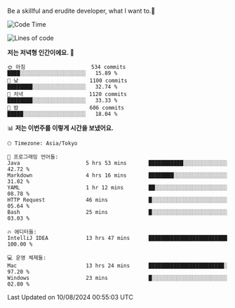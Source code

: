Be a skillful and erudite developer, what I want to.👶

<!--START_SECTION:waka-->
![Code Time](http://img.shields.io/badge/Code%20Time-1%2C130%20hrs%2044%20mins-blue)

![Lines of code](https://img.shields.io/badge/%EC%A0%80%EB%8A%94%20%EC%97%AC%ED%83%9C%EA%B9%8C%EC%A7%80%20-2.8%20million%20%EC%A4%84%EC%9D%98%20%EC%BD%94%EB%93%9C%EB%A5%BC%20%EC%9E%91%EC%84%B1%ED%96%88%EC%96%B4%EC%9A%94.-blue)

**저는 저녁형 인간이에요. 🦉** 

```text
🌞 아침                     534 commits         ████░░░░░░░░░░░░░░░░░░░░░   15.89 % 
🌆 낮　                     1100 commits        ████████░░░░░░░░░░░░░░░░░   32.74 % 
🌃 저녁                     1120 commits        ████████░░░░░░░░░░░░░░░░░   33.33 % 
🌙 밤　                     606 commits         █████░░░░░░░░░░░░░░░░░░░░   18.04 % 
```


📊 **저는 이번주를 이렇게 시간을 보냈어요.** 

```text
🕑︎ Timezone: Asia/Tokyo

💬 프로그래밍 언어들: 
Java                     5 hrs 53 mins       ███████████░░░░░░░░░░░░░░   42.72 % 
Markdown                 4 hrs 16 mins       ████████░░░░░░░░░░░░░░░░░   31.02 % 
YAML                     1 hr 12 mins        ██░░░░░░░░░░░░░░░░░░░░░░░   08.78 % 
HTTP Request             46 mins             █░░░░░░░░░░░░░░░░░░░░░░░░   05.64 % 
Bash                     25 mins             █░░░░░░░░░░░░░░░░░░░░░░░░   03.03 % 

🔥 에디터들: 
IntelliJ IDEA            13 hrs 47 mins      █████████████████████████   100.00 % 

💻 운영 체제들: 
Mac                      13 hrs 24 mins      ████████████████████████░   97.20 % 
Windows                  23 mins             █░░░░░░░░░░░░░░░░░░░░░░░░   02.80 % 
```


 Last Updated on 10/08/2024 00:55:03 UTC
<!--END_SECTION:waka-->
